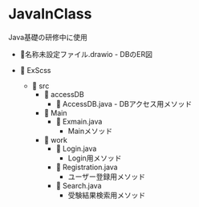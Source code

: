 # JavaInClass
Java基礎の研修中に使用

- 📄名称未設定ファイル.drawio
      - DBのER図

- 📁 ExScss
    - 📁 src
        - 📁 accessDB
            - 📄 AccessDB.java
                  - DBアクセス用メソッド
        - 📁 Main
            - 📄 Exmain.java
                 - Mainメソッド
        - 📁 work
            - 📄 Login.java
                 - Login用メソッド
            - 📄 Registration.java
                 - ユーザー登録用メソッド
            - 📄 Search.java
                 - 受験結果検索用メソッド

